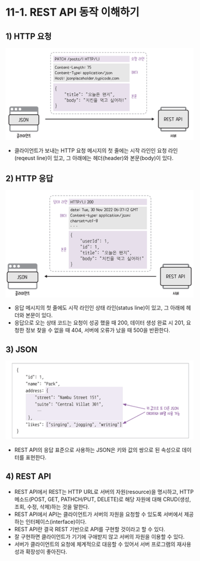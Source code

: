 # 11-1. REST API 동작 이해하기
## 1) HTTP 요청
![요청 메시지의 구조](/media/서적/코딩%20자율학습%20스프링부트3%20자바%20백엔드%20개발%20입문/Part%203.%20REST%20API와%20테스트%20코드%20작성하기/11.%20HTTP와%20REST%20컨트롤러/요청%20메시지의%20구조.png)
- 클라이언트가 보내는 HTTP 요청 메시지의 첫 줄에는 시작 라인인 요청 라인(reqeust line)이 있고, 그 아래에는 헤더(header)와 본문(body)이 있다.

## 2) HTTP 응답
![응답 메시지의 구조](/media/서적/코딩%20자율학습%20스프링부트3%20자바%20백엔드%20개발%20입문/Part%203.%20REST%20API와%20테스트%20코드%20작성하기/11.%20HTTP와%20REST%20컨트롤러/응답%20메시지의%20구조.png)
- 응답 메시지의 첫 줄에도 시작 라인인 상태 라인(status line)이 있고, 그 아래에 헤더와 본문이 있다.
- 응답으로 오는 상태 코드는 요청이 성공 했을 때 200, 데이터 생성 완료 시 201, 요청한 정보 찾을 수 없을 때 404, 서버에 오류가 났을 때 500을 반환한다.

## 3) JSON
![JSON 데이터 예시](/media/서적/코딩%20자율학습%20스프링부트3%20자바%20백엔드%20개발%20입문/Part%203.%20REST%20API와%20테스트%20코드%20작성하기/11.%20HTTP와%20REST%20컨트롤러/JSON%20데이터%20예시.png)
- REST API의 응답 표준으로 사용하는 JSON은 키와 값의 쌍으로 된 속성으로 데이터를 표현한다.

## 4) REST API
- REST API에서 REST는 HTTP URL로 서버의 자원(resource)을 명시하고, HTTP 메소드(POST, GET, PATHCH/PUT, DELETE)로 해당 자원에 대해 CRUD(생성, 조회, 수정, 삭제)하는 것을 말한다.
- REST API에서 API는 클라이언트가 서버의 자원을 요청할 수 있도록 서버에서 제공하는 인터페이스(interface)이다.
- REST API란 결국 REST 기반으로 API를 구현할 것이라고 할 수 있다.
- 잘 구현하면 클라이언트가 기기에 구애받지 않고 서버의 자원을 이용할 수 있다.
- 서버가 클라이언트의 요청에 체계적으로 대응할 수 있어서 서버 프로그램의 재사용성과 확장성이 좋아진다.